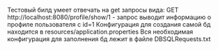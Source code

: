Тестовый билд умеет отвечать на get запросы вида:
GET http://localhost:8080/profile/show/1 - запрос выводит информацию о профиле пользователя с id=1
Конфигурация для создания самой бд находится в resources/application.properties
Вся необходимая конфигурация для заполнения бд лежит в файле DBSQLRequests.txt
